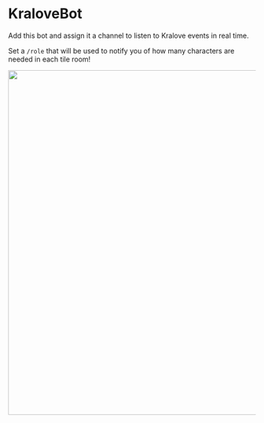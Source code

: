 ﻿# KraloveBot
Add this bot and assign it a channel to listen to Kralove events in real time.  
  
Set a `/role` that will be used to notify you of how many characters are needed in each tile room! 
   
 [<img src="https://raw.githubusercontent.com/Glutoblop/KraloveBotDocs/main/add_button.png" width=700>](https://discord.com/oauth2/authorize?client_id=1212739629212762173&permissions=2147706944&scope=bot)
